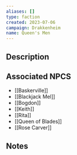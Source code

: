 ```yaml
---
aliases: []
type: faction
created: 2023-07-06
campaign: Drakkenheim
name: Queen's Men
---
```


## Description


## Associated NPCS

<!-- QueryToSerialize: LIST FROM "TTRPG/Drakkenheim/NPCS" WHERE faction = "Queen's Men" -->
<!-- SerializedQuery: LIST FROM "TTRPG/Drakkenheim/NPCS" WHERE faction = "Queen's Men" -->
- [[Baskerville]]
- [[Blackjack Mel]]
- [[Bogdon]]
- [[Keith]]
- [[Rita]]
- [[Queen of Blades]]
- [[Rose Carver]]
<!-- SerializedQuery END -->

## Notes